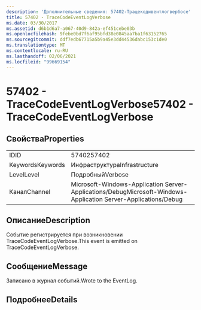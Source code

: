 ```yaml
---
description: 'Дополнительные сведения: 57402-Трацекодивентлогвербосе'
title: 57402 - TraceCodeEventLogVerbose
ms.date: 03/30/2017
ms.assetid: d6b1d6a7-a067-40d9-842a-ef451cebe03b
ms.openlocfilehash: 9febe0bd7f6af95bfd38e0845aa7ba1f63152765
ms.sourcegitcommit: ddf7edb67715a5b9a45e3dd44536dabc153c1de0
ms.translationtype: MT
ms.contentlocale: ru-RU
ms.lasthandoff: 02/06/2021
ms.locfileid: "99669154"
---
```

# <a name="57402---tracecodeeventlogverbose"></a><span data-ttu-id="aee87-103">57402 - TraceCodeEventLogVerbose</span><span class="sxs-lookup"><span data-stu-id="aee87-103">57402 - TraceCodeEventLogVerbose</span></span>

## <a name="properties"></a><span data-ttu-id="aee87-104">Свойства</span><span class="sxs-lookup"><span data-stu-id="aee87-104">Properties</span></span>  
  
|||  
|-|-|  
|<span data-ttu-id="aee87-105">ID</span><span class="sxs-lookup"><span data-stu-id="aee87-105">ID</span></span>|<span data-ttu-id="aee87-106">57402</span><span class="sxs-lookup"><span data-stu-id="aee87-106">57402</span></span>|  
|<span data-ttu-id="aee87-107">Keywords</span><span class="sxs-lookup"><span data-stu-id="aee87-107">Keywords</span></span>|<span data-ttu-id="aee87-108">Инфраструктура</span><span class="sxs-lookup"><span data-stu-id="aee87-108">Infrastructure</span></span>|  
|<span data-ttu-id="aee87-109">Level</span><span class="sxs-lookup"><span data-stu-id="aee87-109">Level</span></span>|<span data-ttu-id="aee87-110">Подробный</span><span class="sxs-lookup"><span data-stu-id="aee87-110">Verbose</span></span>|  
|<span data-ttu-id="aee87-111">Канал</span><span class="sxs-lookup"><span data-stu-id="aee87-111">Channel</span></span>|<span data-ttu-id="aee87-112">Microsoft-Windows-Application Server-Applications/Debug</span><span class="sxs-lookup"><span data-stu-id="aee87-112">Microsoft-Windows-Application Server-Applications/Debug</span></span>|  
  
## <a name="description"></a><span data-ttu-id="aee87-113">Описание</span><span class="sxs-lookup"><span data-stu-id="aee87-113">Description</span></span>  

 <span data-ttu-id="aee87-114">Событие регистрируется при возникновении TraceCodeEventLogVerbose.</span><span class="sxs-lookup"><span data-stu-id="aee87-114">This event is emitted on TraceCodeEventLogVerbose.</span></span>  
  
## <a name="message"></a><span data-ttu-id="aee87-115">Сообщение</span><span class="sxs-lookup"><span data-stu-id="aee87-115">Message</span></span>  

 <span data-ttu-id="aee87-116">Записано в журнал событий.</span><span class="sxs-lookup"><span data-stu-id="aee87-116">Wrote to the EventLog.</span></span>  
  
## <a name="details"></a><span data-ttu-id="aee87-117">Подробнее</span><span class="sxs-lookup"><span data-stu-id="aee87-117">Details</span></span>
